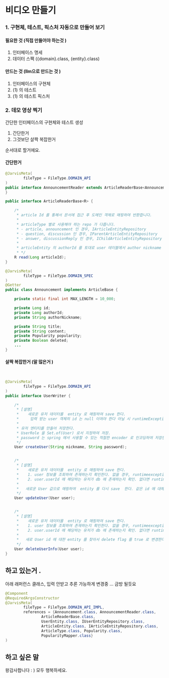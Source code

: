 # 비디오 만들기 


### 1. 구현체, 테스트, 픽스처 자동으로 만들어 보기 

#### 필요한 것 (직접 만들어야 하는것 )

1. 인터페이스 명세
2. 데이터 스팩 ({domain}.class, {entity}.class)

#### 만드는 것 (llm으로 만드는 것 )

1. 인터페이스의 구현체 
2. (1) 의 테스트
3. (1) 의 테스트 픽스처 


### 2. 데모 영상 찍기 

간단한 인터페이스의 구현체와 테스트 생성

1. 간단한거 
2. 그것보단 살짝 복잡한거

순서대로 할거에요. 

#### 간단한거 

```java
@JarvisMeta(
        fileType = FileType.DOMAIN_API
)
public interface AnnouncementReader extends ArticleReaderBase<Announcement> {
}

public interface ArticleReaderBase<R> {

    /*
     * article Id 를 통해서 문서에 접근 후 도메인 객체로 매핑하여 반환합니다.
     *
     * articleType 별로 사용해야 하는 repo 가 다릅니다.
     * - article, announcement 인 경우, IArticleEntityRepository
     * - question, discussion 인 경우, IParentArticleEntityRepository
     * - answer, discussionReply 인 경우, IChildArticleEntityRepository
     *
     * articleEntity 의 authorId 를 토대로 user 테이블에서 author nickname 을 가져옵니다.
     * */
    R read(Long articleId);
}

@JarvisMeta(
        fileType = FileType.DOMAIN_SPEC
)
@Getter
public class Announcement implements ArticleBase {

    private static final int MAX_LENGTH = 10_000;

    private Long id;
    private Long authorId;
    private String authorNickname;

    private String title;
    private String content;
    private Popularity popularity;
    private Boolean deleted;
    ...
}

```

#### 살짝 복잡한거 (말 많은거 )

```java


@JarvisMeta(
        fileType = FileType.DOMAIN_API
)
public interface UserWriter {

    /*
     * [설명]
     *    새로운 유저 데이터를  entity 로 매핑하여 save 한다.
     *     입력 받는 user 객체의 id 는 null 이여야 한다 아닐 시 runtimeException
     *
     * 유저 엔티티를 만들어 저장한다.
     * UserRole 을 Set.of(User) 로서 지정하여 저장.
     * password 는 spring 에서 사용할 수 있는 적절한 encoder 로 인코딩하여 저장한다.
     */
    User createUser(String nickname, String password);


    /*
     * [설명]
     *    새로운 유저 데이터를  entity 로 매핑하여 save 한다.
     *    1. user 정보를 조회하여 존재하는지 확인한다. 없을 경우, runtimeexception 을 반환한다.
     *    2. user.userId 에 해당하는 유저가 db 에 존재하는지 확인. 없다면 runtimeexception 을 반환한다.
     *
     *   새로운 User 값으로 매핑하여  entity 를 다시 save  한다. 같은 id 에 대해 save
     */
    User updateUser(User user);


    /*
     * [설명]
     *    새로운 유저 데이터를  entity 로 매핑하여 save 한다.
     *    1. user 정보를 조회하여 존재하는지 확인한다. 없을 경우, runtimeexception 을 반환한다.
     *    2. user.userId 에 해당하는 유저가 db 에 존재하는지 확인. 없다면 runtimeexception 을 반환한다.
     *
     *   새로 User id 에 대한 entity 를 찾아서 delete flag 를 true 로 변경한다.
     */
    User deleteUserInfo(User user);
}

```

## 하고 있는거 .

아래 래퍼런스 클래스, 입력 안받고 추론 가능하게 변경중 ... 
금방 될듯요 

```java
@Component
@RequiredArgsConstructor
@JarvisMeta(
        fileType = FileType.DOMAIN_API_IMPL,
        references = {Announcement.class, AnnouncementReader.class,
                ArticleReaderBase.class,
                UserEntity.class, IUserEntityRepository.class,
                ArticleEntity.class, IArticleEntityRepository.class,
                ArticleType.class, Popularity.class,
                PopularityMapper.class}
)
```


## 하고 싶은 말 

왕감사합니다 : ) 모두 행복하세요.